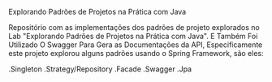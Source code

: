 Explorando Padrões de Projetos na Prática com Java

 Repositório com as implementações dos padrões de projeto explorados no Lab "Explorando Padrões de Projetos na Prática com Java". E Também Foi Utilizado
O Swagger Para Gera as Documentações da API, Especificamente este projeto explorou alguns padrões usando o Spring Framework, são eles:

 .Singleton
 .Strategy/Repository
 .Facade
 .Swagger
 .Jpa
